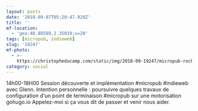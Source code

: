 ```yaml
---
layout: posts
date: '2018-09-07T05:20:47.928Z'
title: ''
mf-location:
  - 'geo:48.88589,2.35019;u=20'
tags: [micropub, indieweb]
slug: '19247'
mf-photo:
  - >-
    https://christopheducamp.com/static/img/2018-09-19247/micropub-rocks-2018-09-07-07-11-40.png
category: social
---
```

14h00-18H00 Session découverte et implémentation #micropub #indieweb avec Glenn.
Intention personnelle : poursuivre quelques travaux de configuration d&#39;un point de terminaison #micropub sur une motorisation gohugo.io
Appelez-moi si ça vous dit de passer et venir nous aider.
